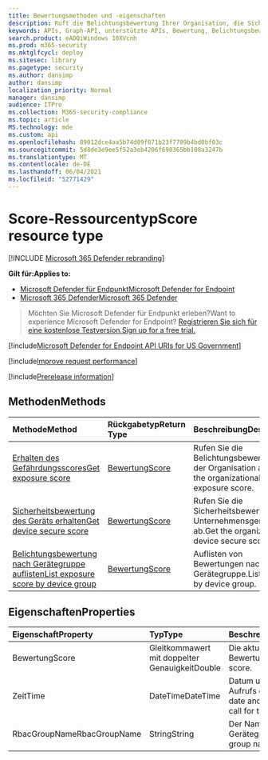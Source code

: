 ```yaml
---
title: Bewertungsmethoden und -eigenschaften
description: Ruft die Belichtungsbewertung Ihrer Organisation, die Sicherheitsbewertung des Geräts und die Belichtungsbewertung nach Gerätegruppe ab.
keywords: APIs, Graph-API, unterstützte APIs, Bewertung, Belichtungsbewertung, Sicherheitsbewertung des Geräts, Belichtungsbewertung nach Gerätegruppe
search.product: eADQiWindows 10XVcnh
ms.prod: m365-security
ms.mktglfcycl: deploy
ms.sitesec: library
ms.pagetype: security
ms.author: dansimp
author: dansimp
localization_priority: Normal
manager: dansimp
audience: ITPro
ms.collection: M365-security-compliance
ms.topic: article
MS.technology: mde
ms.custom: api
ms.openlocfilehash: 89012dce4aa5b74d09f071b23f7709b4bd0bf03c
ms.sourcegitcommit: 5d8de3e9ee5f52a3eb4206f690365bb108a3247b
ms.translationtype: MT
ms.contentlocale: de-DE
ms.lasthandoff: 06/04/2021
ms.locfileid: "52771429"
---
```

# <a name="score-resource-type"></a><span data-ttu-id="bfac6-104">Score-Ressourcentyp</span><span class="sxs-lookup"><span data-stu-id="bfac6-104">Score resource type</span></span>

[!INCLUDE [Microsoft 365 Defender rebranding](../../includes/microsoft-defender.md)]


<span data-ttu-id="bfac6-105">**Gilt für:**</span><span class="sxs-lookup"><span data-stu-id="bfac6-105">**Applies to:**</span></span>
- [<span data-ttu-id="bfac6-106">Microsoft Defender für Endpunkt</span><span class="sxs-lookup"><span data-stu-id="bfac6-106">Microsoft Defender for Endpoint</span></span>](https://go.microsoft.com/fwlink/?linkid=2154037)
- [<span data-ttu-id="bfac6-107">Microsoft 365 Defender</span><span class="sxs-lookup"><span data-stu-id="bfac6-107">Microsoft 365 Defender</span></span>](https://go.microsoft.com/fwlink/?linkid=2118804)

> <span data-ttu-id="bfac6-108">Möchten Sie Microsoft Defender für Endpunkt erleben?</span><span class="sxs-lookup"><span data-stu-id="bfac6-108">Want to experience Microsoft Defender for Endpoint?</span></span> [<span data-ttu-id="bfac6-109">Registrieren Sie sich für eine kostenlose Testversion.</span><span class="sxs-lookup"><span data-stu-id="bfac6-109">Sign up for a free trial.</span></span>](https://www.microsoft.com/microsoft-365/windows/microsoft-defender-atp?ocid=docs-wdatp-exposedapis-abovefoldlink) 

[!include[Microsoft Defender for Endpoint API URIs for US Government](../../includes/microsoft-defender-api-usgov.md)]

[!include[Improve request performance](../../includes/improve-request-performance.md)]


[!include[Prerelease information](../../includes/prerelease.md)]

## <a name="methods"></a><span data-ttu-id="bfac6-110">Methoden</span><span class="sxs-lookup"><span data-stu-id="bfac6-110">Methods</span></span>

<span data-ttu-id="bfac6-111">Methode</span><span class="sxs-lookup"><span data-stu-id="bfac6-111">Method</span></span> |<span data-ttu-id="bfac6-112">Rückgabetyp</span><span class="sxs-lookup"><span data-stu-id="bfac6-112">Return Type</span></span> |<span data-ttu-id="bfac6-113">Beschreibung</span><span class="sxs-lookup"><span data-stu-id="bfac6-113">Description</span></span>
:---|:---|:---
[<span data-ttu-id="bfac6-114">Erhalten des Gefährdungsscores</span><span class="sxs-lookup"><span data-stu-id="bfac6-114">Get exposure score</span></span>](get-exposure-score.md) | [<span data-ttu-id="bfac6-115">Bewertung</span><span class="sxs-lookup"><span data-stu-id="bfac6-115">Score</span></span>](score.md) | <span data-ttu-id="bfac6-116">Rufen Sie die Belichtungsbewertung der Organisation ab.</span><span class="sxs-lookup"><span data-stu-id="bfac6-116">Get the organizational exposure score.</span></span>
[<span data-ttu-id="bfac6-117">Sicherheitsbewertung des Geräts erhalten</span><span class="sxs-lookup"><span data-stu-id="bfac6-117">Get device secure score</span></span>](get-device-secure-score.md) | [<span data-ttu-id="bfac6-118">Bewertung</span><span class="sxs-lookup"><span data-stu-id="bfac6-118">Score</span></span>](score.md) | <span data-ttu-id="bfac6-119">Rufen Sie die Sicherheitsbewertung des Unternehmensgeräts ab.</span><span class="sxs-lookup"><span data-stu-id="bfac6-119">Get the organizational device secure score.</span></span>
[<span data-ttu-id="bfac6-120">Belichtungsbewertung nach Gerätegruppe auflisten</span><span class="sxs-lookup"><span data-stu-id="bfac6-120">List exposure score by device group</span></span>](get-machine-group-exposure-score.md)| [<span data-ttu-id="bfac6-121">Bewertung</span><span class="sxs-lookup"><span data-stu-id="bfac6-121">Score</span></span>](score.md) | <span data-ttu-id="bfac6-122">Auflisten von Bewertungen nach Gerätegruppe.</span><span class="sxs-lookup"><span data-stu-id="bfac6-122">List scores by device group.</span></span>

## <a name="properties"></a><span data-ttu-id="bfac6-123">Eigenschaften</span><span class="sxs-lookup"><span data-stu-id="bfac6-123">Properties</span></span>

<span data-ttu-id="bfac6-124">Eigenschaft</span><span class="sxs-lookup"><span data-stu-id="bfac6-124">Property</span></span> |  <span data-ttu-id="bfac6-125">Typ</span><span class="sxs-lookup"><span data-stu-id="bfac6-125">Type</span></span>    |   <span data-ttu-id="bfac6-126">Beschreibung</span><span class="sxs-lookup"><span data-stu-id="bfac6-126">Description</span></span>
:---|:---|:---
<span data-ttu-id="bfac6-127">Bewertung</span><span class="sxs-lookup"><span data-stu-id="bfac6-127">Score</span></span> | <span data-ttu-id="bfac6-128">Gleitkommawert mit doppelter Genauigkeit</span><span class="sxs-lookup"><span data-stu-id="bfac6-128">Double</span></span> | <span data-ttu-id="bfac6-129">Die aktuelle Bewertung.</span><span class="sxs-lookup"><span data-stu-id="bfac6-129">The current score.</span></span>
<span data-ttu-id="bfac6-130">Zeit</span><span class="sxs-lookup"><span data-stu-id="bfac6-130">Time</span></span> | <span data-ttu-id="bfac6-131">DateTime</span><span class="sxs-lookup"><span data-stu-id="bfac6-131">DateTime</span></span> | <span data-ttu-id="bfac6-132">Datum und Uhrzeit des Aufrufs dieser API.</span><span class="sxs-lookup"><span data-stu-id="bfac6-132">The date and time in which the call for this API was made.</span></span>
<span data-ttu-id="bfac6-133">RbacGroupName</span><span class="sxs-lookup"><span data-stu-id="bfac6-133">RbacGroupName</span></span> | <span data-ttu-id="bfac6-134">String</span><span class="sxs-lookup"><span data-stu-id="bfac6-134">String</span></span> | <span data-ttu-id="bfac6-135">Der Name der Gerätegruppe.</span><span class="sxs-lookup"><span data-stu-id="bfac6-135">The device group name.</span></span>

